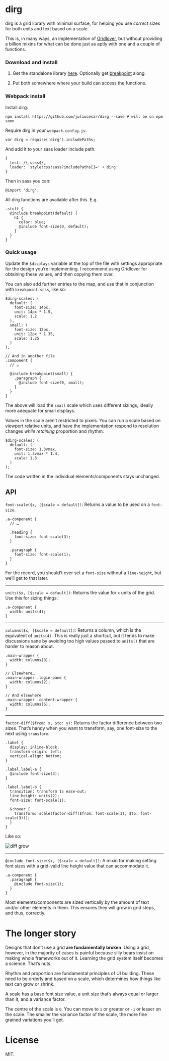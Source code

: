 # dirg

dirg is a grid library with minimal surface, for helping you use *correct* sizes
for both units and text based on a scale.

This is, in many ways, an implementation of
[Gridlover](http://www.gridlover.net/), but without providing a billion mixins
for what can be done just as aptly with one and a couple of functions.

### Download and install

1) Get the standalone library
[here](https://raw.githubusercontent.com/juliocesar/dirg/master/src/dirg.scss). Optionally get
[breakpoint](https://raw.githubusercontent.com/juliocesar/dirg/master/src/breakpoint.scss)
along.

2) Put both somewhere where your build can access the functions.

### Webpack install

Install dirg:

```
npm install https://github.com/juliocesar/dirg --save # will be on npm soon
```

Require dirg in your `webpack.config.js`:

```
var dirg = require('dirg').includePaths;
```

And add it to your sass loader include path:

```
{
  test: /\.scss$/,
  loader: 'style!css!sass?includePaths[]=' + dirg
}
```

Then in sass you can:

```
@import 'dirg';
```

All dirg functions are available after this. E.g.

```
.stuff {
  @include breakpoint(default) {
    h1 {
      color: blue;
      @include font-size(0, default);
    }
  }
}
```

### Quick usage

Update the `$displays` variable at the top of the file with settings appropriate
for the design you’re implementing. I recommend using Gridlover for obtaining
these values, and then copying them over.

You can also add further entries to the map, and use that in conjunction with `breakpoint.scss`, like so:

    $dirg-scales: (
      default: (
        font-size: 14px,
        unit: 14px * 1.5,
        scale: 1.2
      ),
      small: (
        font-size: 12px,
        unit: 12px * 1.35,
        scale: 1.25
      )
    );

    // And in another file
    .component {
      // …

      @include breakpoint(small) {
        .paragraph {
          @include font-size(0, small);
        }
      }
    }

The above will load the `small` scale which uses different sizings, ideally more adequate for small displays.

Values in the scale aren’t restricted to pixels. You can run a scale based on viewport relative units, and have the implementation respond to resolution changes *while retaining* proportion and rhythm:

    $dirg-scales: (
      default: (
        font-size: 1.3vmax,
        unit: 1.3vmax * 1.4,
        scale: 1.3
      )
    );

The code written in the individual elements/components stays unchanged.

## API

`font-scale($x, [$scale = default])`: Returns a value to
be used on a `font-size`.

    .a-component {
      // …

      .heading {
        font-size: font-scale(3);
      }

      .paragraph {
        font-size: font-scale(1);
      }
    }

For the record, you should’t ever set a `font-size` without a `line-height`, but we’ll get to that later.

---
`units($x, [$scale = default])`: Returns the value for
`x` units of the grid. Use this for sizing things:

    .a-component {
      width: units(4);
    }

---
`columns($x, [$scale = default])`: Returns a column, which is the equivalent of <code>units(4)</code>. This is really just a shortcut, but it tends to make discussions sane by avoiding too high values passed to <code>units()</code> that are harder to reason about.

    .main-wrapper {
      width: columns(8);
    }

    // Elsewhere…
    .main-wrapper .login-pane {
      width: columns(2);
    }

    // And elsewhere
    .main-wrapper .content-wrapper {
      width: columns(6);
    }

---
`factor-diff($from: x, $to: y):` Returns the factor difference between two sizes. That’s handy when you want to transform, say, one font-size to the next using `transform`.

    .label {
      display: inline-block;
      transform-origin: left;
      vertical-align: bottom;
    }

    .label.label-a {
      @include font-size(3);
    }

    .label.label-b {
      transition: transform 1s ease-out;
      line-height: units(2);
      font-size: font-scale(1);

      &:hover {
        transform: scale(factor-diff($from: font-scale(1), $to: font-scale(3)));
      }
    }

Like so:

![diff grow](https://raw.githubusercontent.com/juliocesar/dirg/master/diff-grow.gif)

---
`@include font-size($x, [$scale = default])`: A mixin for
making setting font sizes with a grid-valid line height value that can accommodate it.

    .a-component {
      .paragraph {
        @include font-size(1);
      }
    }

Most elements/components are sized vertically by the amount of text and/or other elements in them. This ensures they will grow in grid steps, and thus, correctly.

# The longer story

Designs that don’t use a grid **are fundamentally broken**. Using a grid, however, in the majority of cases is painful because silly bears insist on making whole frameworks out of it. Learning the grid system itself becomes a science. That’s nuts.

Rhythm and proportion are fundamental principles of UI building. These need to be orderly and based on a scale, which determines how things like text can grow or shrink.

A scale has a base font size value, a unit size that’s always equal or larger than it, and a variance factor.

The centre of the scale is `0`. You can move to `1` or greater or `-1` or lesser on the scale. The smaller the variance factor of the scale, the more fine grained variations you’ll get.

# License

MIT.
